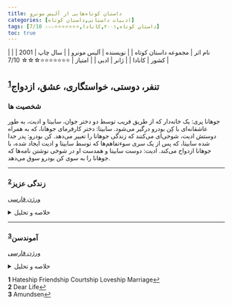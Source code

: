 ```yaml
---
title: داستان‌ کوتاه‌هایی از آلیس مونرو
categories: [ادبیات داستانی,داستان کوتاه]
tags: [داستان کوتاه,۲۰۰۱,کانادا,⭐⭐⭐⭐⭐⭐⭐☆☆☆ 7/10]
toc: true
---
```


| نام اثر | مجموعه داستان‌ کوتاه‌ |
| نویسنده | آلیس مونرو |
| سال چاپ | 2001 |
| کشور | کانادا |
| ژانر | ادبی |
| امتیاز | ⭐⭐⭐⭐⭐⭐⭐☆☆☆ 7/10 |


## تنفر، دوستی، خواستگاری، عشق، ازدواج<sup id="a1">[1](#f1)</sup>
### شخصیت ها
جوهانا پری: یک خانه‌دار که از طریق فریب توسط دو دختر جوان، سابیتا و ادیت، به طور عاشقانه‌ای با کِن بودرو درگیر می‌شود.
سابیتا: دختر کارفرمای جوهانا، که به همراه دوستش ادیت، شوخی‌ای می‌کنند که زندگی جوهانا را تغییر می‌دهد.
کن بودرو: پدر جدا شده سابیتا، که پس از یک سری سوءتفاهم‌ها که توسط سابیتا و ادیت ایجاد شده، با جوهانا ازدواج می‌کند.
ادیت: دوست سابیتا و همدست او در شوخی نوشتن نامه‌ها که جوهانا را به سوی کن بودرو سوق می‌دهد.


---


### زندگی عزیز<sup id="a2">[2](#f2)</sup>

[ورژن فارسی](https://www.youtube.com/watch?v=GyPja7ndJCQ)

<details>
  <summary>خلاصه و تحلیل</summary>

در آغاز داستان، او در دهه ۱۹۳۰ در نواحی روستایی انتاریو بزرگ می‌شود. والدینش به کار پرورش حیوانات خزدار مانند مینک‌ها و فروش پوست آن‌ها مشغولند. به دلیل موقعیت مکانی مزرعه خانوادگی‌شان، راوی مجبور است به مدرسه‌ای روستایی برود، که از آن خوشش نمی‌آید. پدرش یک انبار قدیمی در شهر می‌خرد تا مالیات‌دهنده‌ی رسمی شود و دخترش بتواند به مدرسه‌ی شهر برود.

در مدرسه‌ی جدید، او با یکی از همکلاسی‌هایش دوست می‌شود، اما مادر راوی به او اجازه نمی‌دهد با این دختر وقت بگذراند. گفته می‌شود مادر دوستش زنی فاحشه بوده که بر اثر بیماری مقاربتی درگذشته است. راوی در دل نسبت به مادرش کینه‌ای پنهان احساس می‌کند چون او را از دوستی با آن دختر محروم کرده است.

راوی تمرکز خود را بر درس و مدرسه می‌گذارد. با وجود اینکه اکثر دختران آن زمان و مکان دبیرستان را تمام نمی‌کردند، راوی سخت تلاش می‌کند تا این هدف را به دست آورد. در این میان، او لذت خواندن را کشف می‌کند و به خواننده‌ای حریص تبدیل می‌شود. همچنین در کارهای خانه به مادرش کمک می‌کند.

در تمام دوران کودکی، راوی به داستان‌هایی که مادرش درباره‌ی پیرزن بداخلاقی به نام خانم نتِرفیلد در شهر می‌گفت، گوش می‌دهد — داستان‌هایی که آنقدر عجیب و غریب بودند که راوی به آن‌ها باور کامل نداشت. گفته می‌شد که خانم نترفیلد آنقدر خشن بوده که یک مأمور تحویل کالا را به خاطر اشتباه در سفارش مواد غذایی با تبر از ملک خود بیرون رانده بود. مادر راوی همچنین ادعا می‌کرد که خانم نترفیلد زمانی که او کودک بوده، یواشکی به خانه‌شان نزدیک شده و از پنجره‌ها داخل را نگاه کرده، و سپس فرار کرده است.

پس از ورشکستگی کسب‌وکار خز، پدر راوی شغلی به عنوان نگهبان در کارخانه‌ای نزدیک پیدا می‌کند. در خانه، راوی شروع به مشاهده‌ی علائم اولیه‌ی بیماری پارکینسون در مادرش می‌کند. با گذر زمان، این علائم به آرامی ولی پیوسته بدتر می‌شوند.

وقتی بزرگ می‌شود، راوی به ونکوور نقل مکان می‌کند و در آنجا با همسرش آشنا می‌شود. او همچنان اشتراک روزنامه‌ی کوچک شهر زادگاهش را حفظ می‌کند. یک روز هنگام مطالعه‌ی روزنامه، به شعری برمی‌خورد که دختر خانم نترفیلد نوشته بود. این کشف راوی را ترغیب می‌کند تا به سراغ برخی اسناد قدیمی برود که نشان می‌دهد خانواده‌ی نترفیلد زمانی در همان خانه‌ای زندگی می‌کردند که راوی در آن بزرگ شده بود.

در نهایت، مادر راوی بر اثر بیماری پارکینسون می‌میرد. به دلیل هزینه‌ی بالای سفر، راوی نمی‌تواند در مراسم خاکسپاری شرکت کند و در ونکوور می‌ماند، اما دلش برای مادرش تنگ می‌شود و آرزو می‌کند کاش می‌توانست چیزهایی را برایش توضیح دهد. پس از کشف حقیقت درباره‌ی داستان‌های خانم نترفیلد، راوی از اینکه نتوانسته بود رابطه‌ی نزدیک‌تری با مادرش داشته باشد، احساس تأسف می‌کند.
</details>

---

### آموندسن<sup id="a3">[3](#f3)</sup>

[ورژن فارسی](https://www.youtube.com/watch?v=p2XdZ8t84E0)

<details>
  <summary>خلاصه و تحلیل</summary>

خودِ «آموندسن» شگفت‌انگیز است. مونرو بار دیگر داستانی به ما می‌دهد که در جزئیات غوطه‌ور می‌شود و در عین حال از لحظات بزرگی که بسیاری از نویسندگان به آن تکیه می‌کنند، اجتناب می‌کند. در آغاز داستان، ویوین هاید از تورنتو راهی شده تا معلم جدید یک آسایشگاه سل در مکانی سردسیر به نام آموندسن شود. زمانه، اواسط دهه‌ی ۱۹۴۰ است و جنگ جهانی دوم خبر بزرگ روزگار؛ اما در آموندسن، مردم با مسائل مرگ و زندگی در نزدیکی خودشان سر و کار دارند. وقتی کسی سر کار حاضر نمی‌شود، بدترین اتفاق را فرض می‌کنند. در ابتدا این رفتار، ساکنان را سرد و بی‌تفاوت جلوه می‌دهد، اما ویوین کم‌کم درک می‌کند: «فقط این بود که هر اتفاقی که در مکان‌های ناشناس رخ می‌داد، برایشان بی‌اهمیت بود؛ آن وقایع مزاحم زندگی‌شان می‌شد و اعصابشان را خرد می‌کرد. هر بار که رادیو اخبار را پخش می‌کرد، کانال را به موسیقی تغییر می‌دادند.»

اولین کسی که واقعاً خود را به ویوین معرفی می‌کند، دختری جوان به نام مری است — مری سالم است و بنابراین در کلاس ویوین نخواهد بود. مادر مری در آسایشگاه کار می‌کند و خود مری سرزنده و خوشحال است که از ویوین استقبال کند. مری ویوین را به رئیس جدیدش، دکتر آلیستر فاکس، معرفی می‌کند. در جریان صحبت، ویوین به سرعت متوجه می‌شود که فاکس «از آن دست افرادی است که سوالاتی را مطرح می‌کند تا شما را در دام بیندازد.»

مونرو به ما اجازه می‌دهد تا به تدریج در این جامعه جا بیفتیم، بدون اینکه دقیقاً بدانیم قرار است چه اتفاقی بیفتد. اما طبق معمول، با گذر ناگهانی و استادانه‌ای، ویوین در راه صرف شام با دکتر فاکس است. می‌دانیم این دیدار برای ویوین اهمیت دارد، زیرا ترجیح می‌دهد اجرای نمایش مری را از دست بدهد تا خود را در معرض غرور و تحقیر دکتر فاکس قرار دهد — یا شاید این تنها شیوه‌ی معاشقه‌ی او باشد (که مرا به یاد کنت آلکسی آلکساندرویچ کارنین، شخصیت نفرت‌انگیز «آنا کارنینا»، می‌اندازد).

چرا ویوین اجازه می‌دهد دکتر فاکس وارد زندگی‌اش شود؟ او می‌داند فاکس چگونه آدمی است، اما نمی‌تواند میلش به بودن با او را انکار کند. دلایلی مطرح می‌شود — «اعتبارم بالاتر رفته بود. هرچه که بودم، دست‌کم ممکن بود زنی باشم که مردی در کنارش باشد.» اما حتی این توضیح هم به طور کامل جوابگو به پرسش نیست.

به هر حال، مونرو با سرعت داستان را پیش می‌برد، باز هم برای پرداختن به لحظات کوچک وقت می‌گذارد (دلخراش است زمانی که مری نمایش خود را در حالی اجرا می‌کند که ویوین و دکتر فاکس در شام دیگری هستند)، و لحظات ظاهراً بزرگ با سرعت از کنارشان عبور می‌شود، گویی ویوین نمی‌خواهد بر آن‌ها مکث کند؛ یا چون اهمیتی ندارند (که احتمال دارد)، یا چون دردشان خصوصی‌تر و عمیق‌تر است.

نمی‌خواهم بیش از این داستان را لو بدهم، اما اگر آفتاب بیرون بیش از حد داغ است و در این هوای آخر تابستان احساس گرما می‌کنید، می‌توانم قول بدهم که این داستان شما را خنک خواهد کرد.

</details>

<b id="f1">1</b> <span class="footnote">Hateship Friendship Courtship Loveship Marriage</span>[↩](#a1)
<br><b id="f2">2</b> <span class="footnote">Dear Life</span>[↩](#a2)
<br><b id="f3">3</b> <span class="footnote">Amundsen</span>[↩](#a3)
